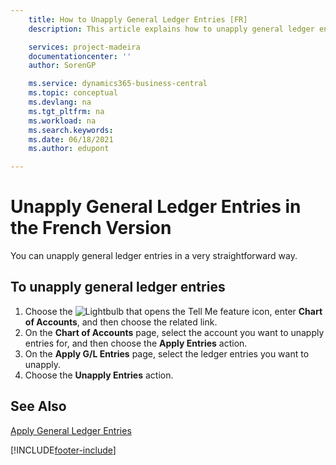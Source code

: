 ```yaml
---
    title: How to Unapply General Ledger Entries [FR]
    description: This article explains how to unapply general ledger entries in a very straightforward way with the Chart of Accounts feature.

    services: project-madeira 
    documentationcenter: ''
    author: SorenGP

    ms.service: dynamics365-business-central
    ms.topic: conceptual
    ms.devlang: na
    ms.tgt_pltfrm: na
    ms.workload: na
    ms.search.keywords:
    ms.date: 06/18/2021
    ms.author: edupont

---
```

# Unapply General Ledger Entries in the French Version
You can unapply general ledger entries in a very straightforward way.  

## To unapply general ledger entries  

1.  Choose the ![Lightbulb that opens the Tell Me feature](../../media/ui-search/search_small.png "Tell me what you want to do") icon, enter **Chart of Accounts**, and then choose the related link.  
2.  On the **Chart of Accounts** page, select the account you want to unapply entries for, and then choose the **Apply Entries** action.  
3.  On the **Apply G/L Entries** page, select the ledger entries you want to unapply.  
4.  Choose the **Unapply Entries** action.  

## See Also  
[Apply General Ledger Entries](how-to-apply-general-ledger-entries.md)


[!INCLUDE[footer-include](../../includes/footer-banner.md)]